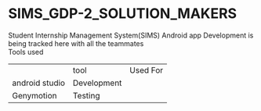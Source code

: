 # SIMS_GDP-2_SOLUTION_MAKERS

<p>
  Student Internship Management System(SIMS) Android app Development is being tracked here with all the teammates
  <br>
  Tools used
  <table>
    <th>
      <td>tool</td>
      <td>Used For</td>
    </th>
    <tr>
      <td>android studio</td>
      <td>Development</td>
    </tr>
    <tr>
      <td>Genymotion</td>
      <td>Testing</td>
    </tr>
  
</p>
